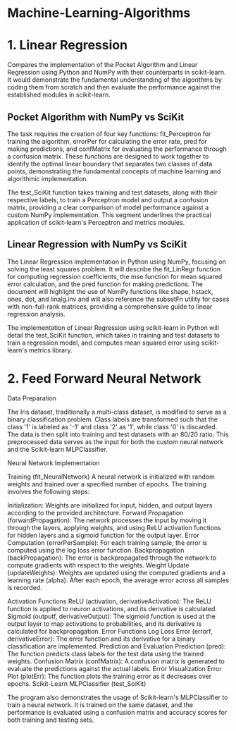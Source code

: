 # Machine-Learning-Algorithms
 # 1. Linear Regression
Compares the implementation of the Pocket Algorithm and Linear Regression using Python and NumPy with their counterparts in scikit-learn. It would demonstrate the fundamental understanding of the algorithms by coding them from scratch and then evaluate the performance against the established modules in scikit-learn.

## Pocket Algorithm with NumPy vs SciKit
The task requires the creation of four key functions: fit_Perceptron for training the algorithm, errorPer for calculating the error rate, pred for making predictions, and confMatrix for evaluating the performance through a confusion matrix. These functions are designed to work together to identify the optimal linear boundary that separates two classes of data points, demonstrating the fundamental concepts of machine learning and algorithmic implementation.

 The test_SciKit function takes training and test datasets, along with their respective labels, to train a Perceptron model and output a confusion matrix, providing a clear comparison of model performance against a custom NumPy implementation. This segment underlines the practical application of scikit-learn's Perceptron and metrics modules.

## Linear Regression with NumPy vs SciKit
The Linear Regression implementation in Python using NumPy, focusing on solving the least squares problem. It will describe the fit_LinRegr function for computing regression coefficients, the mse function for mean squared error calculation, and the pred function for making predictions. The document will highlight the use of NumPy functions like shape, hstack, ones, dot, and linalg.inv and will also reference the subsetFn utility for cases with non-full-rank matrices, providing a comprehensive guide to linear regression analysis.

The implementation of Linear Regression using scikit-learn in Python will detail the test_SciKit function, which takes in training and test datasets to train a regression model, and computes mean squared error using scikit-learn's metrics library.

# 2. Feed Forward Neural Network

Data Preparation

The Iris dataset, traditionally a multi-class dataset, is modified to serve as a binary classification problem. Class labels are transformed such that the class '1' is labeled as '-1' and class '2' as '1', while class '0' is discarded. The data is then split into training and test datasets with an 80/20 ratio. This preprocessed data serves as the input for both the custom neural network and the Scikit-learn MLPClassifier.

Neural Network Implementation

Training (fit_NeuralNetwork)
A neural network is initialized with random weights and trained over a specified number of epochs. The training involves the following steps:

Initialization: Weights are initialized for input, hidden, and output layers according to the provided architecture.
Forward Propagation (forwardPropagation): The network processes the input by moving it through the layers, applying weights, and using ReLU activation functions for hidden layers and a sigmoid function for the output layer.
Error Computation (errorPerSample): For each training sample, the error is computed using the log loss error function.
Backpropagation (backPropagation): The error is backpropagated through the network to compute gradients with respect to the weights.
Weight Update (updateWeights): Weights are updated using the computed gradients and a learning rate (alpha).
After each epoch, the average error across all samples is recorded.

Activation Functions
ReLU (activation, derivativeActivation): The ReLU function is applied to neuron activations, and its derivative is calculated.
Sigmoid (outputf, derivativeOutput): The sigmoid function is used at the output layer to map activations to probabilities, and its derivative is calculated for backpropagation.
Error Functions
Log Loss Error (errorf, derivativeError): The error function and its derivative for a binary classification are implemented.
Prediction and Evaluation
Prediction (pred): The function predicts class labels for the test data using the trained weights.
Confusion Matrix (confMatrix): A confusion matrix is generated to evaluate the predictions against the actual labels.
Error Visualization
Error Plot (plotErr): The function plots the training error as it decreases over epochs.
Scikit-Learn MLPClassifier (test_SciKit)

The program also demonstrates the usage of Scikit-learn's MLPClassifier to train a neural network. It is trained on the same dataset, and the performance is evaluated using a confusion matrix and accuracy scores for both training and testing sets.


